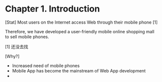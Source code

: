 # Chapter 1. Introduction

[Stat] Most users on the Internet access Web through their mobile phone [1]



Therefore, we have developed a user-friendly mobile online shopping mall to sell mobile phones.



[1] 还没去找 



[Why?]

- Increased need of mobile phones
- Mobile App has become the mainstream of Web App development
- 



